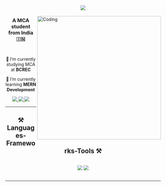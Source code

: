 <h1 align="center">
    <img src="https://readme-typing-svg.herokuapp.com/?font=Righteous&size=35&center=true&vCenter=true&width=500&height=70&duration=4000&lines=Hi+There!+👋;+I'm+Mainak+Chakraborty!;" />
</h1>
<img align="right" alt="Coding" width="400" src="https://cdn.dribbble.com/users/1162077/screenshots/3848914/programmer.gif">
<h3 align="center">A MCA student from India 🇮🇳</h3>

<br/>

<div align="center">
 
 🔭 I’m currently studying MCA at **BCREC**
 
 🌱 I’m currently learning **MERN Development**
<!-- 💬 Ask me about **Node.js, React, Firebase... or anything [here](https://github.com/salesp07/salesp07/issues)** -->
<!-- ⚡ Fun fact **Game of Thrones Night's Watch cloaks are made from Ikea rugs** -->

 </div>
 
<div align="center"> 
  <a href="mailto:deepchakraboarty@gmail.com">
    <img src="https://img.shields.io/badge/Gmail-333333?style=for-the-badge&logo=gmail&logoColor=red" />
  </a>
  <a href="https://www.linkedin.com/in/mainak-chakraborty-durgapur/" target="_blank">
    <img src="https://img.shields.io/badge/LinkedIn-0077B5?style=for-the-badge&logo=linkedin&logoColor=white" target="_blank" />
  </a>
  <a href="" target="_blank">
     <img src="https://img.shields.io/badge/Portfolio-FF5722?style=for-the-badge&logo=todoist&logoColor=white" target="_blank" />
  </a>
</div>

 <hr/>
 
<h2 align="center">⚒️ Languages-Frameworks-Tools ⚒️</h2>
<br/>
<div align="center">
    <!-- <img src="https://skillicons.dev/icons?i=react,bootstrap,mui,html,css,vscode,github,figma,tailwind,git,r" /> -->
       <img src="https://skillicons.dev/icons?i=bootstrap,vscode,github,tailwind,git" />
    <!-- <img src="https://skillicons.dev/icons?i=nodejs,python,javascript,typescript,express,firebase,mongodb,c,java,nextjs,mysql,flask" /><br> -->
      <img src="https://skillicons.dev/icons?i=java,python,html,css,javascript,mysql" /><br>
</div>

<br/>
<hr/>


<!-- <h2 align="center">⚡ Stats ⚡</h2> -->
<!-- <br> -->
<!-- <div align=center>
  <img width=390 src="https://github-readme-streak-stats-soumadip-dev.vercel.app/?user=soumadip-dev&count_private=true&theme=react&border_radius=10" alt="streak stats"/>
  <img width=390 src="https://github-readme-stats-soumadip-dev.vercel.app/api?username=soumadip-dev&count_private=true&show_icons=true&theme=react&rank_icon=github&border_radius=10" alt="readme stats" />
  <br/>
  <img width=325 align="center" src="https://github-readme-stats-soumadip-dev.vercel.app/api/top-langs/?username=soumadip-dev&hide=HTML&langs_count=8&layout=compact&theme=react&border_radius=10&size_weight=0.5&count_weight=0.5&exclude_repo=github-readme-stats" alt="top langs" />
</div> -->

<!-- <br/><br/> -->

<!-- <hr/> -->

<!-- <br/> -->

<!-- <div align="center">
<a href='https://ko-fi.com/V7V4RAK9C' target='_blank'><img height='64' style='border:0px;height:64px;' src='https://storage.ko-fi.com/cdn/kofi1.png?v=3' border='0' alt='Buy Me a Coffee at ko-fi.com' /></a>
</div> -->

<!-- <br/> -->
